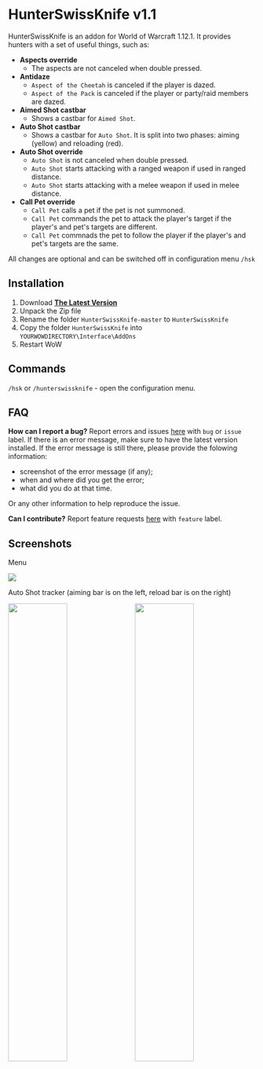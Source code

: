 # HunterSwissKnife v1.1

HunterSwissKnife is an addon for World of Warcraft 1.12.1.
It provides hunters with a set of useful things, such as:
- **Aspects override**
  - The aspects are not canceled when double pressed.
- **Antidaze**
  - `Aspect of the Cheetah` is canceled if the player is dazed.
  - `Aspect of the Pack` is canceled if the player or party/raid members are dazed.
- **Aimed Shot castbar**
  - Shows a castbar for `Aimed Shot`.
- **Auto Shot castbar**
  - Shows a castbar for `Auto Shot`. It is split into two phases: aiming (yellow) and reloading (red).
- **Auto Shot override**
  - `Auto Shot` is not canceled when double pressed.
  - `Auto Shot` starts attacking with a ranged weapon if used in ranged distance.
  - `Auto Shot` starts attacking with a melee weapon if used in melee distance.
- **Call Pet override**
  - `Call Pet` calls a pet if the pet is not summoned.
  - `Call Pet` commands the pet to attack the player's target if the player's and pet's targets are different.
  - `Call Pet` commnads the pet to follow the player if the player's and pet's targets are the same.

All changes are optional and can be switched off in configuration menu `/hsk`

## Installation

1. Download **[The Latest Version](https://github.com/sonitusv/HunterSwissKnife/archive/master.zip)**
2. Unpack the Zip file
3. Rename the folder `HunterSwissKnife-master` to `HunterSwissKnife`
4. Copy the folder `HunterSwissKnife` into `YOURWOWDIRECTORY\Interface\AddOns`
5. Restart WoW

## Commands

`/hsk` or `/hunterswissknife` - open the configuration menu.


## FAQ
**How can I report a bug?** 
Report errors and issues [here](https://github.com/sonitusv/HunterSwissKnife/issues) with `bug` or `issue` label.
If there is an error message, make sure to have the latest version installed.
If the error message is still there, please provide the folowing information:
- screenshot of the error message (if any);
- when and where did you get the error;
- what did you do at that time.

Or any other information to help reproduce the issue.

**Can I contribute?**
Report feature requests [here](https://github.com/sonitusv/HunterSwissKnife/issues) with `feature` label.

## Screenshots

Menu

<img src="https://raw.githubusercontent.com/sonitusv/HunterSwissKnife/screenshots/Screenshots/menu.jpg">

Auto Shot tracker (aiming bar is on the left, reload bar is on the right)

<img src="https://raw.githubusercontent.com/sonitusv/HunterSwissKnife/screenshots/Screenshots/autoshot-2.jpg" align="right" width="48.87%">
<img src="https://raw.githubusercontent.com/sonitusv/HunterSwissKnife/screenshots/Screenshots/autoshot-1.jpg" width="48.87%">
